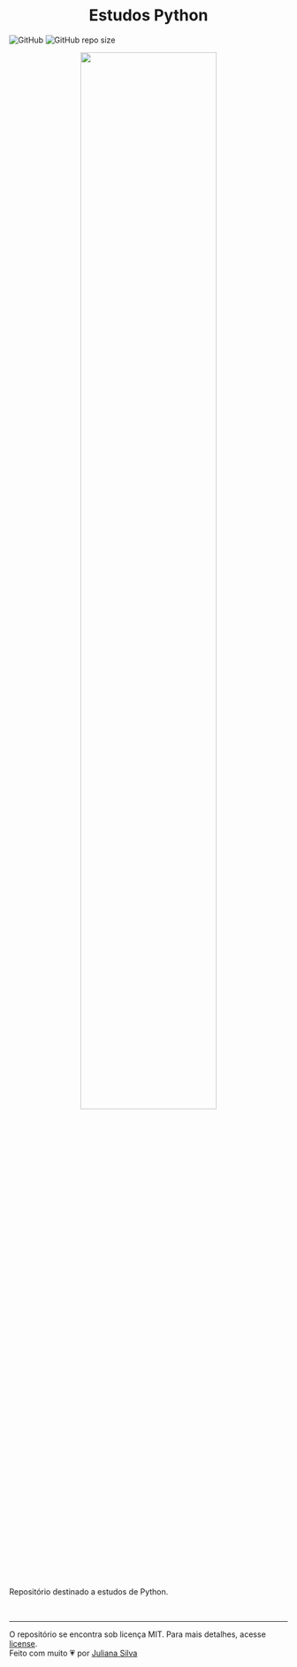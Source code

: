 <h1 align='center'>Estudos Python</h1>

![GitHub](https://img.shields.io/github/license/juxxnn/study-python)
![GitHub repo size](https://img.shields.io/github/repo-size/juxxnn/study-python)

<p align="center"> <img src="https://64.media.tumblr.com/af67457a900a73fd2cc1e1e4e4ee33b1/795b590e9a63df0b-11/s540x810/ce3b60fe5bf57124527dcefc036bbb59cae8cbf2.gif" width="70%"/> </p>
<br>

Repositório destinado a estudos de Python.

<br>

-------------------
O repositório se encontra sob licença MIT. Para mais detalhes, acesse <a href="https://github.com/juxxnn/study-python/blob/main/LICENSE">license</a>.
<br>
Feito com muito 💗 por <a href="https://github.com/juxxnn">Juliana Silva</a>





